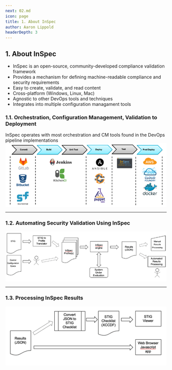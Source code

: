 ```yaml
---
next: 02.md
icon: page
title: 1. About InSpec
author: Aaron Lippold
headerDepth: 3
---
```


## 1. About InSpec
- InSpec is an open-source, community-developed  compliance validation framework
- Provides a mechanism for defining machine-readable compliance and security requirements
- Easy to create, validate, and read content
- Cross-platform (Windows, Linux, Mac)
- Agnostic to other DevOps tools and techniques
- Integrates into multiple configuration managament tools

### 1.1. Orchestration, Configuration Management, Validation to Deployment
InSpec operates with most orchestration and CM tools found in the DevOps pipeline implementations
![Alt text](../assets/img/InSpec_Orchestration.png)

---
### 1.2. Automating Security Validation Using InSpec
![Alt text](../assets/img/Automating_Security_Validation.png)

---
### 1.3. Processing InSpec Results
![Alt text](../assets/img/Processing_InSpec_Results.png)
